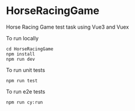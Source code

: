 # HorseRacingGame

Horse Racing Game test task using Vue3 and Vuex

To run locally
```
cd HorseRacingGame
npm install
npm run dev
```

To run unit tests
```
npm run test
```

To run e2e tests
```
npm run cy:run
```

